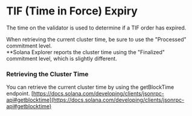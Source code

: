 # TIF (Time in Force) Expiry

The time on the validator is used to determine if a TIF order has expired.

When retrieving the current cluster time, be sure to use the "Processed" commitment level.\
\*\*Solana Explorer reports the cluster time using the "Finalized" commitment level, which is slightly different.

### Retrieving the Cluster Time

You can retrieve the current cluster time by using the getBlockTime endpoint. [https://docs.solana.com/developing/clients/jsonrpc-api#getblocktime](https://docs.solana.com/developing/clients/jsonrpc-api#getblocktime)

